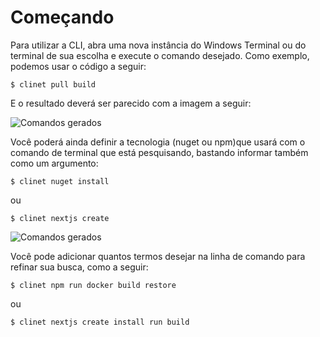 # Começando

Para utilizar a CLI, abra uma nova instância do Windows Terminal ou do terminal de sua escolha e execute o comando desejado. 
Como exemplo, podemos usar o código a seguir:

    $ clinet pull build

E o resultado deverá ser parecido com a imagem a seguir:


![Comandos gerados](https://miro.medium.com/v2/resize:fit:720/format:webp/1*WEIV8dFRwafy72ujY3i8DQ.png "comandos")


Você poderá ainda definir a tecnologia (nuget ou npm)que usará com o comando de terminal que está pesquisando, bastando informar também como um argumento:

    $ clinet nuget install

ou 

    $ clinet nextjs create


![Comandos gerados](https://miro.medium.com/v2/resize:fit:640/format:webp/1*95jyAb2Wk7PJRfHi2gKGEA.png "comandos")


Você pode adicionar quantos termos desejar na linha de comando para refinar sua busca, como a seguir:

    $ clinet npm run docker build restore

ou

    $ clinet nextjs create install run build